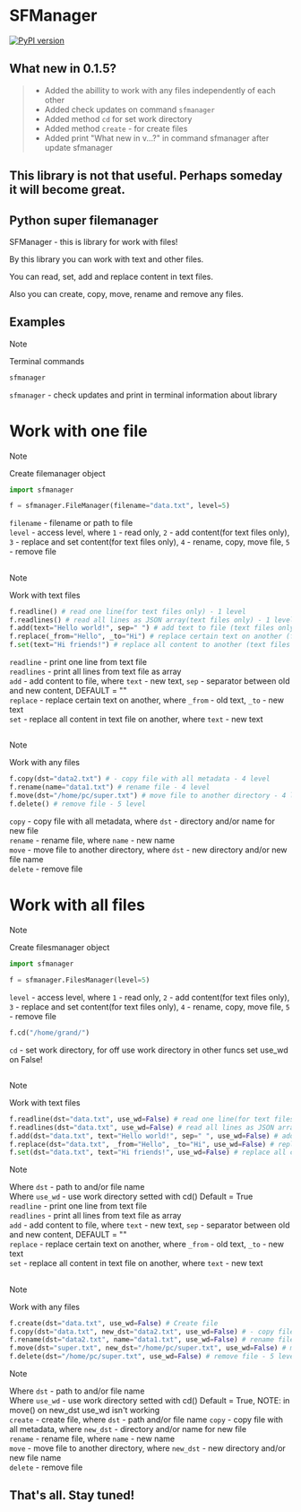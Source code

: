 # SFManager 

[![PyPI version](https://img.shields.io/pypi/v/sfmanager)](https://pypi.org/project/sfmanager/)

## What new in 0.1.5?
> - Added the abillity to work with any files independently of each other
> - Added check updates on command `sfmanager`
> - Added method `cd` for set work directory
> - Added method `create` - for create files
> - Added print "What new in v...?" in command sfmanager after update sfmanager

## This library is not that useful. Perhaps someday it will become great.

## Python super filemanager

SFManager - this is library for work with files!

By this library you can work with text and other files.

You can read, set, add and replace content in text files.

Also you can create, copy, move, rename and remove any files.

## Examples

> [!NOTE]
> Terminal commands
> ```sh
> sfmanager
> ```
> `sfmanager` - check updates and print in terminal information about library
# Work with one file
> [!NOTE]
> Create filemanager object
> ```python
> import sfmanager
> 
> f = sfmanager.FileManager(filename="data.txt", level=5)
> ```
> `filename` - filename or path to file \
> `level` - access level, where `1` - read only, `2` - add content(for text files only), `3` - replace and set content(for text files only), `4` - rename, copy, move file, `5` - remove file
##
> [!NOTE]
> Work with text files
> ```python
> f.readline() # read one line(for text files only) - 1 level
> f.readlines() # read all lines as JSON array(text files only) - 1 level
> f.add(text="Hello world!", sep=" ") # add text to file (text files only) - 2 level
> f.replace(_from="Hello", _to="Hi") # replace certain text on another (ftext files only) - 3 level
> f.set(text="Hi friends!") # replace all content to another (text files only) - 3 level
> ```
> `readline` - print one line from text file \
> `readlines` - print all lines from text file as array \
> `add` - add content to file, where `text` - new text, `sep` - separator between old and new content, DEFAULT = "" \
> `replace` - replace certain text on another, where `_from` - old text, `_to` - new text \
> `set` - replace all content in text file on another, where `text` - new text
##
> [!NOTE]
> Work with any files
> ```python
> f.copy(dst="data2.txt") # - copy file with all metadata - 4 level
> f.rename(name="data1.txt") # rename file - 4 level
> f.move(dst="/home/pc/super.txt") # move file to another directory - 4 level
> f.delete() # remove file - 5 level
> ```
> `copy` - copy file with all metadata, where `dst` - directory and/or name for new file \
> `rename` - rename file, where `name` - new name \
> `move` - move file to another directory, where `dst` - new directory and/or new file name \
> `delete` - remove file
# Work with all files
> [!NOTE]
> Create filesmanager object
> ```python
> import sfmanager
> 
> f = sfmanager.FilesManager(level=5)
> ```
> `level` - access level, where `1` - read only, `2` - add content(for text files only), `3` - replace and set content(for text files only), `4` - rename, copy, move file, `5` - remove file
> ```python
> f.cd("/home/grand/")
> ```
> `cd` - set work directory, for off use work directory in other funcs set use_wd on False!
##
> [!NOTE]
> Work with text files
> ```python
> f.readline(dst="data.txt", use_wd=False) # read one line(for text files only) - 1 level
> f.readlines(dst="data.txt", use_wd=False) # read all lines as JSON array(text files only) - 1 level
> f.add(dst="data.txt", text="Hello world!", sep=" ", use_wd=False) # add text to file (text files only) - 2 level
> f.replace(dst="data.txt", _from="Hello", _to="Hi", use_wd=False) # replace certain text on another (ftext files only) - 3 level
> f.set(dst="data.txt", text="Hi friends!", use_wd=False) # replace all content to another (text files only) - 3 level
> ```

> [!NOTE]
> Where `dst` - path to and/or file name \
> Where `use_wd` - use work directory setted with cd() Default = True \
> `readline` - print one line from text file \
> `readlines` - print all lines from text file as array \
> `add` - add content to file, where `text` - new text, `sep` - separator between old and new content, DEFAULT = "" \
> `replace` - replace certain text on another, where `_from` - old text, `_to` - new text \
> `set` - replace all content in text file on another, where `text` - new text
##
> [!NOTE]
> Work with any files
> ```python
> f.create(dst="data.txt", use_wd=False) # Create file
> f.copy(dst="data.txt", new_dst="data2.txt", use_wd=False) # - copy file with all metadata - 4 level
> f.rename(dst="data2.txt", name="data1.txt", use_wd=False) # rename file - 4 level
> f.move(dst="super.txt", new_dst="/home/pc/super.txt", use_wd=False) # move file to another directory - 4 level
> f.delete(dst="/home/pc/super.txt", use_wd=False) # remove file - 5 level
> ```

> [!NOTE]
> Where `dst` - path to and/or file name \
> Where `use_wd` - use work directory setted with cd() Default = True, NOTE: in move() on new_dst use_wd isn't working \
> `create` - create file, where `dst` - path and/or file name
> `copy` - copy file with all metadata, where `new_dst` - directory and/or name for new file \
> `rename` - rename file, where `name` - new name \
> `move` - move file to another directory, where `new_dst` - new directory and/or new file name \
> `delete` - remove file

## That's all. Stay tuned!